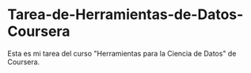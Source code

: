 # Tarea-de-Herramientas-de-Datos-Coursera
Esta es mi tarea del curso "Herramientas para la Ciencia de Datos" de Coursera. 
